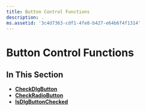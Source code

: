 ```yaml
---
title: Button Control Functions
description: .
ms.assetid: '3c4d7363-cdf1-4fe8-b427-e64b6f4f1314'
---
```


# Button Control Functions

## In This Section

-   [**CheckDlgButton**](checkdlgbutton.md)
-   [**CheckRadioButton**](checkradiobutton.md)
-   [**IsDlgButtonChecked**](isdlgbuttonchecked.md)

 

 




